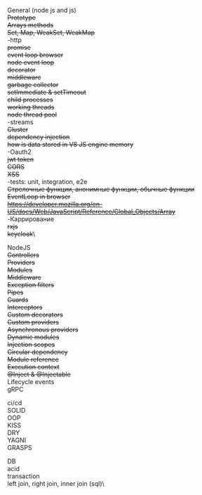 General (node js and js) \
~~Prototype~~\
~~Arrays methods~~\
~~Set, Map, WeakSet, WeakMap~~\
-http\
~~promise~~\
~~event loop browser~~\
~~node event loop~~\
~~decorator~~\
~~middleware~~\
~~garbage collector~~\
~~setImmediate & setTimeout~~\
~~child processes~~\
~~working threads~~\
~~node thread pool~~\
-streams\
~~Cluster~~\
~~dependency injection~~\
~~how is data stored in V8 JS engine memory~~\
-Oauth2\
~~jwt token~~\
~~CORS~~\
~~XSS~~\
-tests: unit, integration, e2e\
~~Стрелочные функции, анонимные функции, обычные функции~~\
~~EventLoop in browser~~\
~~https://developer.mozilla.org/en-US/docs/Web/JavaScript/Reference/Global_Objects/Array~~ \
-Каррирование\
~~rxjs~~\
~~keycloak~~\

NodeJS\
~~Controllers~~\
~~Providers~~\
~~Modules~~\
~~Middleware~~\
~~Exception filters~~\
~~Pipes~~\
~~Guards~~\
~~Interceptors~~\
~~Custom decorators~~\
~~Custom providers~~\
~~Asynchronous providers~~\
~~Dynamic modules~~\
~~Injection scopes~~\
~~Circular dependency~~\
~~Module reference~~\
~~Execution context~~\
~~@Inject & @Injectable~~\
Lifecycle events\
gRPC

ci/cd\
SOLID\
OOP\
KISS\
DRY\
YAGNI\
GRASPS

DB\
acid\
transaction\
left join, right join, inner join (sql)\
